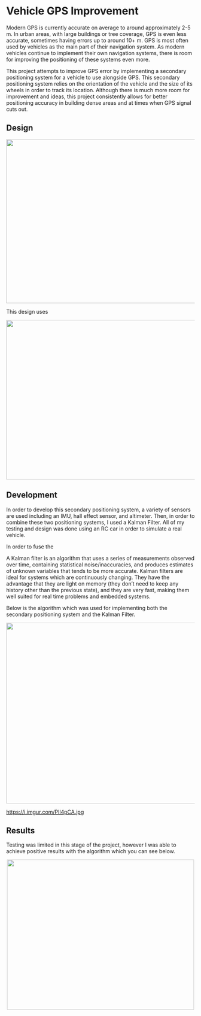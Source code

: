 # Vehicle GPS Improvement

Modern GPS is currently accurate on average to around approximately 2-5 m. In urban areas, with large buildings or tree coverage, GPS is even less accurate, sometimes having errors up to around 10+ m. GPS is most often used by vehicles as the main part of their navigation system. As modern vehicles continue to implement their own navigation systems, there is room for improving the positioning of these systems even more.

This project attempts to improve GPS error by implementing a secondary positioning system for a vehicle to use alongside GPS. This secondary positioning system relies on the orientation of the vehicle and the size of its wheels in order to track its location. Although there is much more room for improvement and ideas, this project consistently allows for better positioning accuracy in building dense areas and at times when GPS signal cuts out.

## Design

<p align="center">
  <img src="https://i.imgur.com/09ZYpva.png" width="613" height="438">
</p>

This design uses

<p align="center">
  <img src="https://i.imgur.com/PaFHG6l.png" width="672" height="426">
</p>

## Development

In order to develop this secondary positioning system, a variety of sensors are used including an IMU, hall effect sensor, and altimeter. Then, in order to combine these two positioning systems, I used a Kalman Filter. All of my testing and design was done using an RC car in order to simulate a real vehicle.

In order to fuse the 

A Kalman filter is an algorithm that uses a series of measurements observed over time, containing statistical noise/inaccuracies, and produces estimates of unknown variables that tends to be more accurate. Kalman filters are ideal for systems which are continuously changing. They have the advantage that they are light on memory (they don’t need to keep any history other than the previous state), and they are very fast, making them well suited for real time problems and embedded systems.

Below is the algorithm which was used for implementing both the secondary positioning system and the Kalman Filter.

<p align="center">
  <img src="https://i.imgur.com/rqvfQbo.png" width="800" height="483">
</p>

https://i.imgur.com/PIl4pCA.jpg

## Results

Testing was limited in this stage of the project, however I was able to achieve positive results with the algorithm which you can see below.


<p align="center">
  <img src="https://i.imgur.com/tKpTdKr.png" width="500" height="401">
</p>
